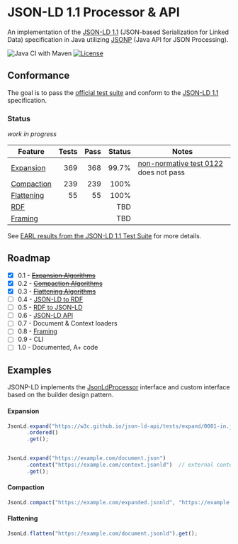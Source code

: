# JSON-LD 1.1 Processor & API

An implementation of the [JSON-LD 1.1](https://www.w3.org/TR/json-ld/) (JSON-based Serialization for Linked Data) specification in Java utilizing [JSONP](https://javaee.github.io/jsonp/) (Java API for JSON Processing).

![Java CI with Maven](https://github.com/filip26/jsonp-ld/workflows/Java%20CI%20with%20Maven/badge.svg)
[![License](https://img.shields.io/badge/License-Apache%202.0-blue.svg)](https://opensource.org/licenses/Apache-2.0)


## Conformance

The goal is to pass the [official test suite](https://github.com/w3c/json-ld-api/tree/master/tests) and conform to the [JSON-LD 1.1](https://www.w3.org/TR/json-ld/)  specification.

###  Status

*work in progress*

 Feature | Tests | Pass | Status | Notes
 --- | ---: | ---: | ---: | ---
[Expansion](https://www.w3.org/TR/json-ld/#expanded-document-form) | 369 |  368 | 99.7% | [non-normative test 0122](https://w3c.github.io/json-ld-api/tests/expand-manifest#t0122) does not pass 
[Compaction](https://www.w3.org/TR/json-ld/#compacted-document-form) | 239 | 239 | 100% |
[Flattening](https://www.w3.org/TR/json-ld/#flattened-document-form) | 55 | 55 | 100% |
[RDF](https://www.w3.org/TR/json-ld/#relationship-to-rdf) | | | TBD | 
[Framing](https://www.w3.org/TR/json-ld11-framing/#framing) | | | TBD |

See [EARL results from the JSON-LD 1.1 Test Suite](https://w3c.github.io/json-ld-api/reports/#subj_JSONP_LD_Java) for more details.

## Roadmap

- [x] 0.1 - ~~[Expansion Algorithms](https://www.w3.org/TR/json-ld11-api/#expansion-algorithms)~~
- [x] 0.2 - ~~[Compaction Algorithms](https://www.w3.org/TR/json-ld11-api/#compaction-algorithms)~~
- [x] 0.3 - ~~[Flattening Algorithms](https://www.w3.org/TR/json-ld11-api/#flattening-algorithms)~~
- [ ] 0.4 - [JSON-LD to RDF](https://www.w3.org/TR/json-ld11-api/#deserialize-json-ld-to-rdf-algorithm)
- [ ] 0.5 - [RDF to JSON-LD](https://www.w3.org/TR/json-ld11-api/#serialize-rdf-as-json-ld-algorithm)
- [ ] 0.6 - [JSON-LD API](https://www.w3.org/TR/json-ld11-api/#the-application-programming-interface)
- [ ] 0.7 - Document & Context loaders
- [ ] 0.8 - [Framing](https://www.w3.org/TR/json-ld11-framing/)
- [ ] 0.9 - CLI
- [ ] 1.0 - Documented, A+ code

## Examples

JSONP-LD implements the [JsonLdProcessor](https://www.w3.org/TR/json-ld11-api/#the-jsonldprocessor-interface) interface and custom interface based on the builder design pattern.

#### Expansion 

```javascript
JsonLd.expand("https://w3c.github.io/json-ld-api/tests/expand/0001-in.jsonld")
      .ordered()
      .get();
```

```javascript

JsonLd.expand("https://example.com/document.json")
      .context("https://example.com/context.jsonld")  // external context
      .get();
```

#### Compaction

```javascript
JsonLd.compact("https://example.com/expanded.jsonld", "https://example.com/context.jsonld").get();
```

#### Flattening

```javascript
JsonLd.flatten("https://example.com/document.jsonld").get();
```


